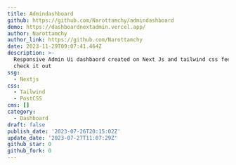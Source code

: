 ```yaml
---
title: Admindashboard
github: https://github.com/Narottamchy/admindashboard
demo: https://dashboardnextadmin.vercel.app/
author: Narottamchy
author_link: https://github.com/Narottamchy
date: 2023-11-29T09:07:41.464Z
description: >-
  Responsive Admin Ui dashbaord created on Next Js and tailwind css feel free to
  check it out
ssg:
  - Nextjs
css:
  - Tailwind
  - PostCSS
cms: []
category:
  - Dashboard
draft: false
publish_date: '2023-07-26T20:15:02Z'
update_date: '2023-07-27T11:07:29Z'
github_star: 0
github_fork: 0
---
```

